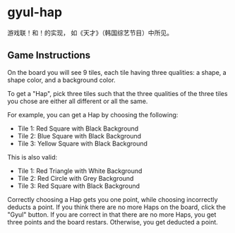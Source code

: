 # gyul-hap
游戏联！和！的实现， 如《天才》（韩国综艺节目）中所见。

## Game Instructions
On the board you will see 9 tiles, each tile having three qualities: a shape, a shape color, and a background color.

To get a "Hap", pick three tiles such that the three qualities of the three tiles you chose are either all different or all the same. 

For example, you can get a Hap by choosing the following:
* Tile 1: Red Square with Black Background
* Tile 2: Blue Square with Black Background
* Tile 3: Yellow Square with Black Background

This is also valid:
* Tile 1: Red Triangle with White Background
* Tile 2: Red Circle with Grey Background
* Tile 3: Red Square with Black Background

Correctly choosing a Hap gets you one point, while choosing incorrectly deducts a point. If you think there are no more Haps on the board, click the "Gyul" button. If you are correct in that there are no more Haps, you get three points and the board restars. Otherwise, you get deducted a point.
